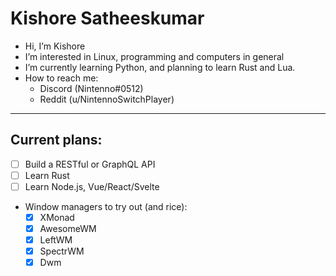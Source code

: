 # Kishore Satheeskumar

- Hi, I’m Kishore
- I’m interested in Linux, programming and computers in general
- I’m currently learning Python, and planning to learn Rust and Lua.
- How to reach me:
  - Discord (Nintenno#0512)
  - Reddit (u/NintennoSwitchPlayer)

---

## Current plans:

- [ ] Build a RESTful or GraphQL API
- [ ] Learn Rust
- [ ] Learn Node.js, Vue/React/Svelte

- Window managers to try out (and rice):
  - [x] XMonad
  - [x] AwesomeWM
  - [x] LeftWM
  - [x] SpectrWM
  - [x] Dwm
